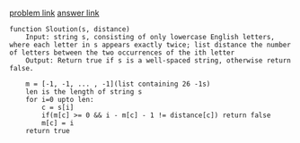 
[problem link](https://leetcode.com/problems/check-distances-between-same-letters/)
[answer link](https://zxi.mytechroad.com/blog/category/hashtable/)

```
function Sloution(s, distance)
    Input: string s, consisting of only lowercase English letters, where each letter in s appears exactly twice; list distance the number of letters between the two occurrences of the ith letter
    Output: Return true if s is a well-spaced string, otherwise return false.

    m = [-1, -1, ... , -1](list containing 26 -1s)
    len is the length of string s
    for i=0 upto len:
        c = s[i]
        if(m[c] >= 0 && i - m[c] - 1 != distance[c]) return false
        m[c] = i
    return true
```